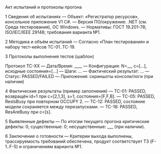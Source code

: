 Акт испытаний и протоколы прогона

1 Сведения об испытаниях
— Объект: «Регистратор ресурсов», консольное приложение V1 C#.
— Версия ПО/окружение: .NET (см. Среда тестирования), ОС Windows.
— Нормативы: ГОСТ 19.201-78; ISO/IEC/IEEE 29148; требования варианта №1.

2 Методика и объём испытаний
— Согласно «План тестирования» и набору тест-кейсов TC-01..TC-19.

3 Протоколы выполнения тестов (шаблон)

Протокол TC-XX
— Дата/Время: ____
— Конфигурация: N=__, c=[...], исходные состояния=[...]
— Шаги: ...
— Фактический результат: ...
— Статус: PASSED/FAILED
— Приложения: скриншоты консоли/логи (при наличии)

4 Фактические результаты (пример заполнения)
— TC-01: PASSED, возвращён id=1 при c=[2,1,3], s=1, состояния=[F,F,B].
— TC-05: PASSED, ResIsBusy при повторном OCCUPY 2.
— TC-12: PASSED, состояние модели сохраняется между перезапусками.
— TC-18: PASSED, ResAreBusy при c<[s].

5 Выявленные дефекты
— По итогам текущего прогона критические дефекты: 0; существенные: 0; несущественные: ___ (при наличии).

6 Заключение о готовности
— Критерии выхода выполнены, трассируемость требований обеспечена, продукт соответствует ТЗ (F-1..F-5) и ограничениям варианта №1.


